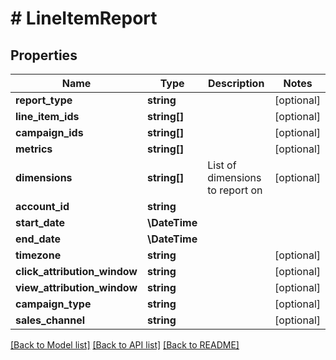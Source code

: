 # # LineItemReport

## Properties

Name | Type | Description | Notes
------------ | ------------- | ------------- | -------------
**report_type** | **string** |  | [optional]
**line_item_ids** | **string[]** |  | [optional]
**campaign_ids** | **string[]** |  | [optional]
**metrics** | **string[]** |  | [optional]
**dimensions** | **string[]** | List of dimensions to report on | [optional]
**account_id** | **string** |  |
**start_date** | **\DateTime** |  |
**end_date** | **\DateTime** |  |
**timezone** | **string** |  | [optional]
**click_attribution_window** | **string** |  | [optional]
**view_attribution_window** | **string** |  | [optional]
**campaign_type** | **string** |  | [optional]
**sales_channel** | **string** |  | [optional]

[[Back to Model list]](../../README.md#models) [[Back to API list]](../../README.md#endpoints) [[Back to README]](../../README.md)
